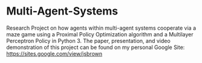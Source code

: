 # Multi-Agent-Systems
Research Project on how agents within multi-agent systems cooperate via a maze game using a Proximal Policy Optimization algorithm and a Multilayer Perceptron Policy in Python 3. 
The paper, presentation, and video demonstration of this project can be found on my personal Google Site: https://sites.google.com/view/jsbrown

